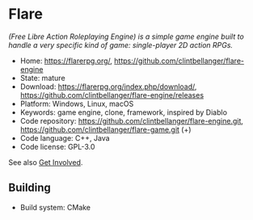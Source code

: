 # Flare

_(Free Libre Action Roleplaying Engine) is a simple game engine built to handle a very specific kind of game: single-player 2D action RPGs._

- Home: https://flarerpg.org/, https://github.com/clintbellanger/flare-engine
- State: mature
- Download: https://flarerpg.org/index.php/download/, https://github.com/clintbellanger/flare-engine/releases
- Platform: Windows, Linux, macOS
- Keywords: game engine, clone, framework, inspired by Diablo
- Code repository: https://github.com/clintbellanger/flare-engine.git, https://github.com/clintbellanger/flare-game.git (+)
- Code language: C++, Java
- Code license: GPL-3.0

See also [Get Involved](https://flarerpg.org/index.php/get-involved/).

## Building

- Build system: CMake
